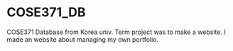 # COSE371_DB
COSE371 Database from Korea univ.
Term project was to make a website.
I made an website about managing my own portfolio.
